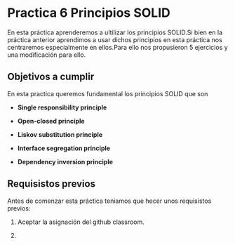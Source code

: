 # Practica 6 Principios SOLID

En esta práctica aprenderemos a ultilizar los principios SOLID.Si bien en la práctica anterior aprendimos a usar dichos principios en esta práctica nos centraremos especialmente en ellos.Para ello nos propusieron 5 ejercicios y una modificación para ello.

## Objetivos a cumplir

En esta practica queremos fundamental los principios SOLID que son

* __Single responsibility principle__

* __Open-closed principle__

* __Liskov substitution principle__

* __Interface segregation principle__

* __Dependency inversion principle__


## Requisistos previos

Antes de comenzar esta práctica teniamos que hecer unos requisistos previos:

1. Aceptar la asignación del github classroom.

2. 